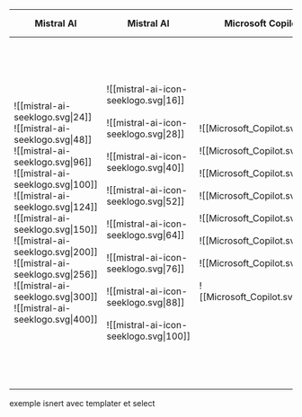

| Mistral AI                                                                                                                                                                                                                                                                                                                                                                      | Mistral AI                                                                                                                                                                                                                                                                                                                                                        | Microsoft Copilot                                                                                                                                                                                                                                                                                         | Google Gemini                                                                                                                                                                                                                                                                                                     | Open webui                                                                                                                                                                                                                                                                                                | Open webui                                                                                                                                                                                                                                        |
| ------------------------------------------------------------------------------------------------------------------------------------------------------------------------------------------------------------------------------------------------------------------------------------------------------------------------------------------------------------------------------- | ----------------------------------------------------------------------------------------------------------------------------------------------------------------------------------------------------------------------------------------------------------------------------------------------------------------------------------------------------------------- | --------------------------------------------------------------------------------------------------------------------------------------------------------------------------------------------------------------------------------------------------------------------------------------------------------- | ----------------------------------------------------------------------------------------------------------------------------------------------------------------------------------------------------------------------------------------------------------------------------------------------------------------- | --------------------------------------------------------------------------------------------------------------------------------------------------------------------------------------------------------------------------------------------------------------------------------------------------------- | ------------------------------------------------------------------------------------------------------------------------------------------------------------------------------------------------------------------------------------------------- |
| ![[mistral-ai-seeklogo.svg\|24]]<br>![[mistral-ai-seeklogo.svg\|48]]<br>![[mistral-ai-seeklogo.svg\|96]]<br>![[mistral-ai-seeklogo.svg\|100]]<br>![[mistral-ai-seeklogo.svg\|124]]<br>![[mistral-ai-seeklogo.svg\|150]]<br>![[mistral-ai-seeklogo.svg\|200]]<br>![[mistral-ai-seeklogo.svg\|256]]<br>![[mistral-ai-seeklogo.svg\|300]]<br>![[mistral-ai-seeklogo.svg\|400]]<br> | ![[mistral-ai-icon-seeklogo.svg\|16]]<br><br>![[mistral-ai-icon-seeklogo.svg\|28]]<br><br>![[mistral-ai-icon-seeklogo.svg\|40]]<br><br>![[mistral-ai-icon-seeklogo.svg\|52]]<br><br>![[mistral-ai-icon-seeklogo.svg\|64]]<br><br>![[mistral-ai-icon-seeklogo.svg\|76]]<br><br>![[mistral-ai-icon-seeklogo.svg\|88]]<br><br>![[mistral-ai-icon-seeklogo.svg\|100]] | ![[Microsoft_Copilot.svg\|16]]<br><br>![[Microsoft_Copilot.svg\|28]]<br><br>![[Microsoft_Copilot.svg\|40]]<br><br>![[Microsoft_Copilot.svg\|52]]<br><br>![[Microsoft_Copilot.svg\|64]]<br><br>![[Microsoft_Copilot.svg\|76]]<br><br>![[Microsoft_Copilot.svg\|88]]<br><br>![[Microsoft_Copilot.svg\|100]] | ![[google-gemini-icon.svg\|16]]<br><br>![[google-gemini-icon.svg\|28]]<br><br>![[google-gemini-icon.svg\|40]]<br><br>![[google-gemini-icon.svg\|52]]<br><br>![[google-gemini-icon.svg\|64]]<br><br>![[google-gemini-icon.svg\|76]]<br><br>![[google-gemini-icon.svg\|88]]<br><br>![[google-gemini-icon.svg\|100]] | ![[open-webui-circle.png\|16]]<br><br>![[open-webui-circle.png\|28]]<br><br>![[open-webui-circle.png\|40]]<br><br>![[open-webui-circle.png\|52]]<br><br>![[open-webui-circle.png\|64]]<br><br>![[open-webui-circle.png\|76]]<br><br>![[open-webui-circle.png\|88]]<br><br>![[open-webui-circle.png\|100]] | ![[open-webui.png\|16]]<br><br>![[open-webui.png\|28]]<br><br>![[open-webui.png\|40]]<br><br>![[open-webui.png\|52]]<br><br>![[open-webui.png\|64]]<br><br>![[open-webui.png\|76]]<br><br>![[open-webui.png\|88]]<br><br>![[open-webui.png\|100]] |

exemple isnert avec templater et select 

